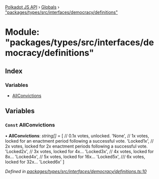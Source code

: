 [Polkadot JS API](../README.md) › [Globals](../globals.md) › ["packages/types/src/interfaces/democracy/definitions"](_packages_types_src_interfaces_democracy_definitions_.md)

# Module: "packages/types/src/interfaces/democracy/definitions"

## Index

### Variables

* [AllConvictions](_packages_types_src_interfaces_democracy_definitions_.md#const-allconvictions)

## Variables

### `Const` AllConvictions

• **AllConvictions**: *string[]* = [
  // 0.1x votes, unlocked.
  'None',
  // 1x votes, locked for an enactment period following a successful vote.
  'Locked1x',
  // 2x votes, locked for 2x enactment periods following a successful vote.
  'Locked2x',
  // 3x votes, locked for 4x...
  'Locked3x',
  // 4x votes, locked for 8x...
  'Locked4x',
  // 5x votes, locked for 16x...
  'Locked5x',
  /// 6x votes, locked for 32x...
  'Locked6x'
]

*Defined in [packages/types/src/interfaces/democracy/definitions.ts:10](https://github.com/polkadot-js/api/blob/ce0523eb1/packages/types/src/interfaces/democracy/definitions.ts#L10)*
